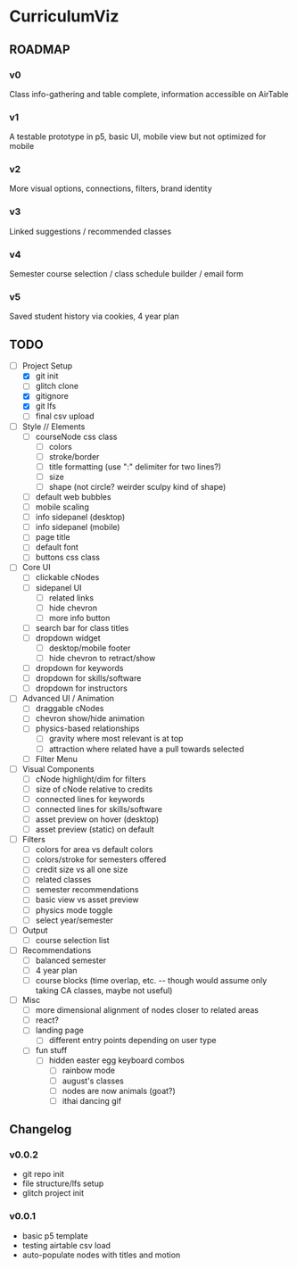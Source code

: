 # CurriculumViz

## ROADMAP

### v0

Class info-gathering and table complete, information accessible on AirTable

### v1

A testable prototype in p5, basic UI, mobile view but not optimized for mobile

### v2

More visual options, connections, filters, brand identity

### v3

Linked suggestions / recommended classes

### v4

Semester course selection / class schedule builder / email form

### v5

Saved student history via cookies, 4 year plan

## TODO

- [ ] Project Setup
  - [X] git init
  - [ ] glitch clone
  - [X] gitignore
  - [X] git lfs
  - [ ] final csv upload
- [ ] Style // Elements
  - [ ] courseNode css class
    - [ ] colors
    - [ ] stroke/border
    - [ ] title formatting (use ":" delimiter for two lines?)
    - [ ] size
    - [ ] shape (not circle? weirder sculpy kind of shape)
  - [ ] default web bubbles
  - [ ] mobile scaling
  - [ ] info sidepanel (desktop)
  - [ ] info sidepanel (mobile)
  - [ ] page title
  - [ ] default font
  - [ ] buttons css class
- [ ] Core UI
  - [ ] clickable cNodes
  - [ ] sidepanel UI
    - [ ] related links
    - [ ] hide chevron
    - [ ] more info button
  - [ ] search bar for class titles
  - [ ] dropdown widget
    - [ ] desktop/mobile footer
    - [ ] hide chevron to retract/show
  - [ ] dropdown for keywords
  - [ ] dropdown for skills/software
  - [ ] dropdown for instructors
- [ ] Advanced UI / Animation
  - [ ] draggable cNodes
  - [ ] chevron show/hide animation
  - [ ] physics-based relationships
    - [ ] gravity where most relevant is at top
    - [ ] attraction where related have a pull towards selected
  - [ ] Filter Menu
- [ ] Visual Components
  - [ ] cNode highlight/dim for filters
  - [ ] size of cNode relative to credits
  - [ ] connected lines for keywords
  - [ ] connected lines for skills/software
  - [ ] asset preview on hover (desktop)
  - [ ] asset preview (static) on default
- [ ] Filters
  - [ ] colors for area vs default colors
  - [ ] colors/stroke for semesters offered
  - [ ] credit size vs all one size
  - [ ] related classes
  - [ ] semester recommendations
  - [ ] basic view vs asset preview
  - [ ] physics mode toggle
  - [ ] select year/semester
- [ ] Output
  - [ ] course selection list
- [ ] Recommendations
  - [ ] balanced semester
  - [ ] 4 year plan
  - [ ] course blocks (time overlap, etc. -- though would assume only taking CA classes, maybe not useful)
- [ ] Misc
  - [ ] more dimensional alignment of nodes closer to related areas
  - [ ] react?
  - [ ] landing page
    - [ ] different entry points depending on user type
  - [ ] fun stuff
    - [ ] hidden easter egg keyboard combos
      - [ ] rainbow mode
      - [ ] august's classes
      - [ ] nodes are now animals (goat?)
      - [ ] ithai dancing gif

## Changelog

### v0.0.2

- git repo init
- file structure/lfs setup
- glitch project init

### v0.0.1

- basic p5 template
- testing airtable csv load
- auto-populate nodes with titles and motion
  